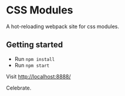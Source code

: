 CSS Modules
===========

A hot-reloading webpack site for css modules.

## Getting started

- Run `npm install`
- Run `npm start`

Visit [http://localhost:8888/](http://localhost:8888/)

Celebrate.